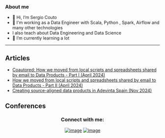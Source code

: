 ### About me

- 👋 Hi, I’m Sergio Couto
- 👀 I'm working as a Data Engineer with Scala, Python , Spark, Airflow and many other technologies
- I also teach about Data Engineering and Data Science
- 🌱 I’m currently learning a lot
---




## Articles

- <a href="https://medium.com/adevinta-tech-blog/how-we-moved-from-local-scripts-and-spreadsheets-shared-by-email-to-data-products-edaec9228753" title="How we moved from local scripts and spreadsheets shared by email to Data Products - Part I">Coautored: How we moved from local scripts and spreadsheets shared by email to Data Products - Part I (April 2024) </a> 
- <a href="https://medium.com/adevinta-tech-blog/how-we-moved-from-local-scripts-and-spreadsheets-shared-by-email-to-data-products-ade22e9adb2a" title="How we moved from local scripts and spreadsheets shared by email to Data Products - Part II">How we moved from local scripts and spreadsheets shared by email to Data Products - Part II (April 2024) </a>
- <a href="https://medium.com/adevinta-tech-blog/creating-source-aligned-data-products-in-adevinta-spain-ab96154698c2
" title="Creating source-aligned data products in Adevinta Spain">Creating source-aligned data products in Adevinta Spain (Nov 2024) </a>


## Conferences

<h3 align="center">Connect with me:</h3>
<div align="center">

[![image](https://img.shields.io/badge/LinkedIn-0077B5?style=for-the-badge&logo=linkedin&logoColor=white)](https://linkedin.com/in/sergiocoutocatoira)
[![image](https://img.shields.io/badge/stack%20overflow-FE7A16?logo=stack-overflow&logoColor=white&style=for-the-badge)](https://stackoverflow.com/users/6378311/scouto)


<!---
SCouto/SCouto is a ✨ special ✨ repository because its `README.md` (this file) appears on your GitHub profile.
You can click the Preview link to take a look at your changes.
--->

